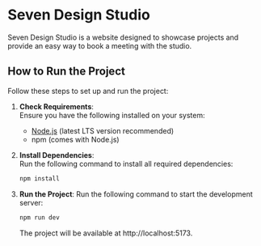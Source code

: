 # Seven Design Studio

Seven Design Studio is a website designed to showcase projects and provide an easy way to book a meeting with the studio.

## How to Run the Project

Follow these steps to set up and run the project:

1. **Check Requirements**:  
   Ensure you have the following installed on your system:

   - [Node.js](https://nodejs.org/) (latest LTS version recommended)
   - npm (comes with Node.js)

2. **Install Dependencies**:  
   Run the following command to install all required dependencies:

   ```bash
   npm install

   ```

3. **Run the Project**:
   Run the following command to start the development server:

   ```bash
   npm run dev
   ```

   The project will be available at http://localhost:5173.
